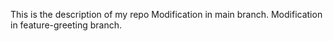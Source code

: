 This is the description of my repo 
 Modification in main branch. 
 Modification in feature-greeting branch. 

